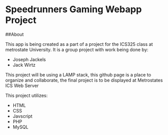 # Speedrunners Gaming Webapp Project

##About

This app is being created as a part of a project for the ICS325 class at metrostate University.
It is a group project with work being done by:
* Joseph Jackels
* Jack Wirtz

This project will be using a LAMP stack, this github page is a place to organize and collaborate, the final project is to be displayed at Metrostates ICS Web Server

This project utilizes:
* HTML
* CSS
* Javscript
* PHP
* MySQL